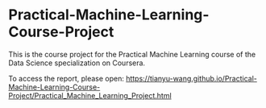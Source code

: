 # Practical-Machine-Learning-Course-Project

This is the course project for the Practical Machine Learning course of the Data Science specialization on Coursera.

To access the report, please open:
https://tianyu-wang.github.io/Practical-Machine-Learning-Course-Project/Practical_Machine_Learning_Project.html
